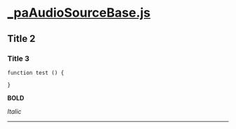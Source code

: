 # [_paAudioSourceBase.js](./_paAudioSourceBase.js)

## Title 2

### Title 3

``` 
function test () {

}
```

**BOLD**

*Italic*

---
